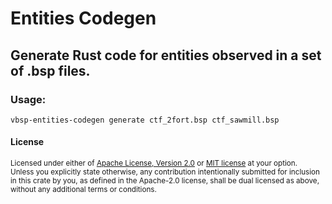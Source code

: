 Entities Codegen
================

## Generate Rust code for entities observed in a set of .bsp files.

### Usage:
```
vbsp-entities-codegen generate ctf_2fort.bsp ctf_sawmill.bsp
```

#### License

<sup>
Licensed under either of <a href="LICENSE-APACHE">Apache License, Version
2.0</a> or <a href="LICENSE-MIT">MIT license</a> at your option.
</sup>

<br>

<sub>
Unless you explicitly state otherwise, any contribution intentionally submitted
for inclusion in this crate by you, as defined in the Apache-2.0 license, shall
be dual licensed as above, without any additional terms or conditions.
</sub>
